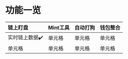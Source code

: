 # 功能一览
| 链上盯盘 | Mint工具 | 自动打狗 | 钱包整合 |
| :-----| :----- | :----- | :----- |
| 实时链上数据:heavy_check_mark: | 单元格 | 单元格 | 单元格 |
| 单元格 | 单元格 | 单元格 | 单元格 |
